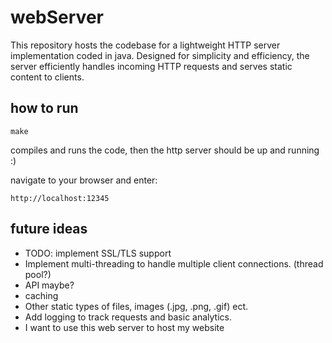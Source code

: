 # webServer
This repository hosts the codebase for a lightweight HTTP server implementation coded in java.
Designed for simplicity and efficiency, the server efficiently handles incoming HTTP requests and serves static content to clients.


## how to run

````
make 
````
compiles and runs the code, then the http server should be up and running :)


navigate to your browser and enter:

````
http://localhost:12345 
````


## future ideas

- TODO: implement SSL/TLS support
- Implement multi-threading to handle multiple client connections. (thread pool?)
- API maybe?
- caching
- Other static types of files, images (.jpg, .png, .gif) ect.
- Add logging to track requests and basic analytics.
- I want to use this web server to host my website
